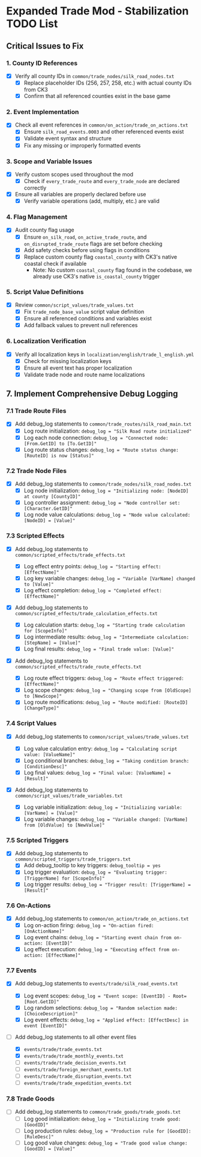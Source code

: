 # Expanded Trade Mod - Stabilization TODO List

## Critical Issues to Fix

### 1. County ID References

- [x] Verify all county IDs in `common/trade_nodes/silk_road_nodes.txt`
  - [x] Replace placeholder IDs (256, 257, 258, etc.) with actual county IDs from CK3
  - [x] Confirm that all referenced counties exist in the base game

### 2. Event Implementation

- [x] Check all event references in `common/on_action/trade_on_actions.txt`
  - [x] Ensure `silk_road_events.0003` and other referenced events exist
  - [x] Validate event syntax and structure
  - [x] Fix any missing or improperly formatted events

### 3. Scope and Variable Issues

- [x] Verify custom scopes used throughout the mod
  - [x] Check if `every_trade_route` and `every_trade_node` are declared correctly
- [x] Ensure all variables are properly declared before use
  - [x] Verify variable operations (add, multiply, etc.) are valid

### 4. Flag Management

- [x] Audit county flag usage
  - [x] Ensure `on_silk_road`, `on_active_trade_route`, and `on_disrupted_trade_route` flags are set before checking
  - [x] Add safety checks before using flags in conditions
  - [x] Replace custom county flag `coastal_county` with CK3's native coastal check if available
    - Note: No custom `coastal_county` flag found in the codebase, we already use CK3's native `is_coastal_county` trigger

### 5. Script Value Definitions

- [x] Review `common/script_values/trade_values.txt`
  - [x] Fix `trade_node_base_value` script value definition
  - [x] Ensure all referenced conditions and variables exist
  - [x] Add fallback values to prevent null references

### 6. Localization Verification

- [x] Verify all localization keys in `localization/english/trade_l_english.yml`
  - [x] Check for missing localization keys
  - [x] Ensure all event text has proper localization
  - [x] Validate trade node and route name localizations

## 7. Implement Comprehensive Debug Logging

### 7.1 Trade Route Files

- [x] Add debug_log statements to `common/trade_routes/silk_road_main.txt`
  - [x] Log route initialization: `debug_log = "Silk Road route initialized"`
  - [x] Log each node connection: `debug_log = "Connected node: [From.GetID] to [To.GetID]"`
  - [x] Log route status changes: `debug_log = "Route status change: [RouteID] is now [Status]"`

### 7.2 Trade Node Files

- [x] Add debug_log statements to `common/trade_nodes/silk_road_nodes.txt`
  - [x] Log node initialization: `debug_log = "Initializing node: [NodeID] at county [CountyID]"`
  - [x] Log controller assignment: `debug_log = "Node controller set: [Character.GetID]"`
  - [x] Log node value calculations: `debug_log = "Node value calculated: [NodeID] = [Value]"`

### 7.3 Scripted Effects

- [x] Add debug_log statements to `common/scripted_effects/trade_effects.txt`

  - [x] Log effect entry points: `debug_log = "Starting effect: [EffectName]"`
  - [x] Log key variable changes: `debug_log = "Variable [VarName] changed to [Value]"`
  - [x] Log effect completion: `debug_log = "Completed effect: [EffectName]"`

- [x] Add debug_log statements to `common/scripted_effects/trade_calculation_effects.txt`

  - [x] Log calculation starts: `debug_log = "Starting trade calculation for [ScopeInfo]"`
  - [x] Log intermediate results: `debug_log = "Intermediate calculation: [StepName] = [Value]"`
  - [x] Log final results: `debug_log = "Final trade value: [Value]"`

- [x] Add debug_log statements to `common/scripted_effects/trade_route_effects.txt`
  - [x] Log route effect triggers: `debug_log = "Route effect triggered: [EffectName]"`
  - [x] Log scope changes: `debug_log = "Changing scope from [OldScope] to [NewScope]"`
  - [x] Log route modifications: `debug_log = "Route modified: [RouteID] [ChangeType]"`

### 7.4 Script Values

- [x] Add debug_log statements to `common/script_values/trade_values.txt`

  - [x] Log value calculation entry: `debug_log = "Calculating script value: [ValueName]"`
  - [x] Log conditional branches: `debug_log = "Taking condition branch: [ConditionDesc]"`
  - [x] Log final values: `debug_log = "Final value: [ValueName] = [Result]"`

- [x] Add debug_log statements to `common/script_values/trade_variables.txt`
  - [x] Log variable initialization: `debug_log = "Initializing variable: [VarName] = [Value]"`
  - [x] Log variable changes: `debug_log = "Variable changed: [VarName] from [OldValue] to [NewValue]"`

### 7.5 Scripted Triggers

- [x] Add debug_log statements to `common/scripted_triggers/trade_triggers.txt`
  - [x] Add debug_tooltip to key triggers: `debug_tooltip = yes`
  - [x] Log trigger evaluation: `debug_log = "Evaluating trigger: [TriggerName] for [ScopeInfo]"`
  - [x] Log trigger results: `debug_log = "Trigger result: [TriggerName] = [Result]"`

### 7.6 On-Actions

- [x] Add debug_log statements to `common/on_action/trade_on_actions.txt`
  - [x] Log on-action firing: `debug_log = "On-action fired: [OnActionName]"`
  - [x] Log event chains: `debug_log = "Starting event chain from on-action: [EventID]"`
  - [x] Log effect execution: `debug_log = "Executing effect from on-action: [EffectName]"`

### 7.7 Events

- [x] Add debug_log statements to `events/trade/silk_road_events.txt`

  - [x] Log event scopes: `debug_log = "Event scope: [EventID] - Root=[Root.GetID]"`
  - [x] Log random selections: `debug_log = "Random selection made: [ChoiceDescription]"`
  - [x] Log event effects: `debug_log = "Applied effect: [EffectDesc] in event [EventID]"`

- [ ] Add debug_log statements to all other event files
  - [x] `events/trade/trade_events.txt`
  - [x] `events/trade/trade_monthly_events.txt`
  - [ ] `events/trade/trade_decision_events.txt`
  - [ ] `events/trade/foreign_merchant_events.txt`
  - [ ] `events/trade/trade_disruption_events.txt`
  - [ ] `events/trade/trade_expedition_events.txt`

### 7.8 Trade Goods

- [ ] Add debug_log statements to `common/trade_goods/trade_goods.txt`
  - [ ] Log good initialization: `debug_log = "Initializing trade good: [GoodID]"`
  - [ ] Log production rules: `debug_log = "Production rule for [GoodID]: [RuleDesc]"`
  - [ ] Log good value changes: `debug_log = "Trade good value change: [GoodID] = [Value]"`
